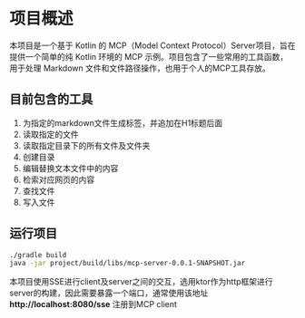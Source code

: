 # 项目概述
本项目是一个基于 Kotlin 的 MCP（Model Context Protocol）Server项目，旨在提供一个简单的纯 Kotlin 环境的 MCP 示例。项目包含了一些常用的工具函数，用于处理 Markdown 文件和文件路径操作，也用于个人的MCP工具存放。

## 目前包含的工具
1. 为指定的markdown文件生成标签，并追加在H1标题后面
2. 读取指定的文件
3. 读取指定目录下的所有文件及文件夹
4. 创建目录
5. 编辑替换文本文件中的内容
6. 检索对应网页的内容
7. 查找文件
8. 写入文件


## 运行项目

```bash
./gradle build 
java -jar project/build/libs/mcp-server-0.0.1-SNAPSHOT.jar
```

本项目使用SSE进行client及server之间的交互，选用ktor作为http框架进行server的构建，因此需要暴露一个端口，通常使用该地址**http://localhost:8080/sse** 注册到MCP client
